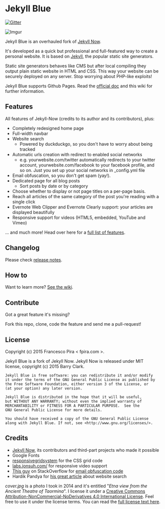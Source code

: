 # Jekyll Blue

[![Gitter](https://badges.gitter.im/Join%20Chat.svg)](https://gitter.im/pirafrank/Jekyll-Blue?utm_source=badge&utm_medium=badge&utm_campaign=pr-badge)

![Imgur](http://i.imgur.com/UDLHJKT.png)

Jekyll Blue is an overhauled fork of [Jekyll Now](https://github.com/barryclark/jekyll-now).

It's developed as a quick but professional and full-featured way to create a personal website. It is based on [Jekyll](http://jekyllrb.com), the popular static site generators.

Static site generators behaves like CMS but after local compiling they output plain static website in HTML and CSS. This way your website can be securely deployed on any server. Stop worrying about PHP-like exploits!

Jekyll Blue supports Github Pages. Read the [official doc](https://help.github.com/pages) and this wiki for further information.

## Features

All features of Jekyll-Now (credits to its author and its contributors), plus:

- Completely redesigned home page
- Full-width navbar
- Website search
  - Powered by duckduckgo, so you don't have to worry about being tracked
- Automatic urls creation with redirect to enabled social networks
  - e.g. yourwebsite.com/twitter automatically redirects to your twitter account, yourwebsite.com/facebook to your facebook profile, and so on. Just you set up your social networks in _config.yml file
- Email obfuscation, so you don't get spam (yay!).
- Dedicated page for all blog posts
  - Sort posts by date or by category
- Choose whether to display or not page titles on a per-page basis.
- Reach all articles of the same category of the post you're reading with a single click
- Evernote Web Clipper and Evernote Clearly support: your articles are displayed beautifully
- Responsive support for videos (HTML5, embedded, YouTube and Vimeo)

... and much more! Head over here for a [full list of features](https://github.com/pirafrank/Jekyll-Blue/wiki/Features).

## Changelog

Please check [release notes](https://github.com/pirafrank/Jekyll-Blue/releases).

## How to

Want to learn more? [See the wiki](https://github.com/pirafrank/Jekyll-Blue/wiki).

## Contribute

Got a great feature it's missing? 

Fork this repo, clone, code the feature and send me a pull-request!

## License

Copyright (c) 2015 Francesco Pira < fpira.com >.

Jekyll Blue is a fork of Jekyll Now. Jekyll Now is released under MIT license, copyright (c) 2015 Barry Clark.

    Jekyll Blue is free software: you can redistribute it and/or modify
    it under the terms of the GNU General Public License as published by
    the Free Software Foundation, either version 3 of the License, or
    (at your option) any later version.

    Jekyll Blue is distributed in the hope that it will be useful,
    but WITHOUT ANY WARRANTY; without even the implied warranty of
    MERCHANTABILITY or FITNESS FOR A PARTICULAR PURPOSE.  See the
    GNU General Public License for more details.

    You should have received a copy of the GNU General Public License
    along with Jekyll Blue. If not, see <http://www.gnu.org/licenses/>.


## Credits

- [Jekyll Now](https://github.com/barryclark/jekyll-now), its contributors and third-part projects who made it possible
- Google Fonts
- [responsivegridsystem](http://www.responsivegridsystem.com/) for the CSS grid code
- [labs.jonsuh.com/](http://labs.jonsuh.com/responsive-video-embed/) for responsive video support
- [This guy](http://stackoverflow.com/users/27009/pornel) on StackOverflow for [email obfuscation code](http://stackoverflow.com/questions/163628/making-email-addresses-safe-from-bots-on-a-webpage)
- Hardik Pandya for [his great article](http://hardik.org/blog/2013/stylising-duckduckgo-site-search/) about website search

*cover.jpg* is a photo I took in 2014 and it's entitled "*Etna view from the Ancient Theatre of Taormina*". I license it under a [Creative Commons Attribution-NonCommercial-NoDerivatives 4.0 International License](http://creativecommons.org/licenses/by-nc-nd/4.0/). Feel free to use it under the license terms. You can read the [full license text here](http://creativecommons.org/licenses/by-nc-nd/4.0/legalcode).
